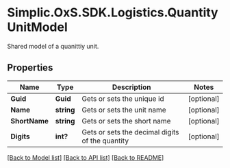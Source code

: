 # Simplic.OxS.SDK.Logistics.QuantityUnitModel
Shared model of a quanittiy unit.

## Properties

Name | Type | Description | Notes
------------ | ------------- | ------------- | -------------
**Guid** | **Guid** | Gets or sets the unique id | [optional] 
**Name** | **string** | Gets or sets the unit name | [optional] 
**ShortName** | **string** | Gets or sets the short name | [optional] 
**Digits** | **int?** | Gets or sets the decimal digits of the quantity | [optional] 

[[Back to Model list]](../README.md#documentation-for-models) [[Back to API list]](../README.md#documentation-for-api-endpoints) [[Back to README]](../README.md)

